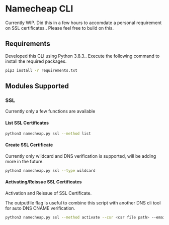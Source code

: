 # Namecheap CLI

Currently WIP. Did this in a few hours to accomdate a personal requirement on SSL certificates.. Please feel free to build on this.

## Requirements

Developed this CLI using Python 3.8.3.. Execute the following command to install the required packages.

```bash
pip3 install -r requirements.txt
```

## Modules Supported

### SSL

Currently only a few functions are available

#### List SSL Certificates
```bash
python3 namecheap.py ssl --method list
```

#### Create SSL Certificate

Currently only wildcard and DNS verification is supported, will be adding more in the future.

```bash
python3 namecheap.py ssl --type wildcard
```

#### Activating/Reissue SSL Certificates

Activation and Reissue of SSL Certificate.

The outputfile flag is useful to combine this script with another DNS cli tool for auto DNS CNAME verification. 

```bash
python3 namecheap.py ssl --method activate --csr <csr file path> --email "<email address>" --certid <cert id> --issuetype <activate/reissue> --outputfile <bool>
```


